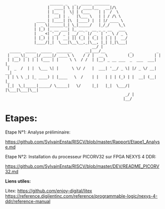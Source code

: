 

```
                    ______ _   _  _____ _______                         
                   |  ____| \ | |/ ____|__   __|/\                      
                   | |__  |  \| | (___    | |  /  \                     
                   |  __| | . ` |\___ \   | | / /\ \                    
              ____ | |____| |\  |____) |  | |/ ____ \                   
             |  _ \|______|_| \_|_____/   |_/_/    \_\                  
             | |_) |_ __ ___| |_ __ _  __ _ _ __   ___                  
             |  _ <| '__/ _ | __/ _` |/ _` | '_ \ / _ \                 
             | |_) | | |  __| || (_| | (_| | | | |  __/                 
             |____/|_|  \___|\__\__,_|\__, |_| |_|\___|                 
                                       __/ |                            
  _____  _____  _____  _______      __|___/__           _           _   
 |  __ \|_   _|/ ____|/ ____\ \    / / |  __ \         (_)         | |  
 | |__) | | | | (___ | |     \ \  / /  | |__) _ __ ___  _  ___  ___| |_ 
 |  _  /  | |  \___ \| |      \ \/ /   |  ___| '__/ _ \| |/ _ \/ __| __|
 | | \ \ _| |_ ____) | |____   \  /    | |   | | | (_) | |  __| (__| |_ 
 |_|  \_|_____|_____/ \_____|   \/     |_|   |_|  \___/| |\___|\___|\__|
                                                      _/ |              
                                                     |__/               
```

# **Etapes:**

Etape N°1: Analyse préliminaire:

https://github.com/SylvainEnsta/RISCV/blob/master/Rapport/Etape1_Analyse.md

Etape N°2: Installation du processeur PICORV32 sur FPGA NEXYS 4 DDR:

https://github.com/SylvainEnsta/RISCV/blob/master/DEV/README_PICORV32.md

**Liens utiles:**

Litex: https://github.com/enjoy-digital/litex
https://reference.digilentinc.com/reference/programmable-logic/nexys-4-ddr/reference-manual
